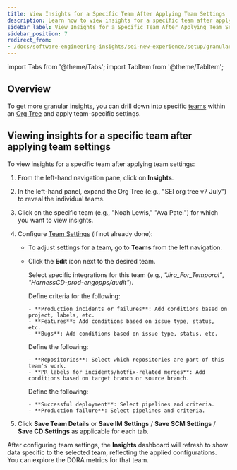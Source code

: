 ```yaml
---
title: View Insights for a Specific Team After Applying Team Settings
description: Learn how to view insights for a specific team after applying the team settings in SEI 2.0.
sidebar_label: View Insights for a Specific Team After Applying Team Settings
sidebar_position: 7
redirect_from:
- /docs/software-engineering-insights/sei-new-experience/setup/granular-insights
---
```


import Tabs from '@theme/Tabs';
import TabItem from '@theme/TabItem';

## Overview

To get more granular insights, you can drill down into specific [teams](../setup-teams) within an [Org Tree](../configure-integrations) and apply team-specific settings.

## Viewing insights for a specific team after applying team settings

To view insights for a specific team after applying team settings:

1. From the left-hand navigation pane, click on **Insights**.
1. In the left-hand panel, expand the Org Tree (e.g., "SEI org tree v7 July") to reveal the individual teams.
1. Click on the specific team (e.g., "Noah Lewis," "Ava Patel") for which you want to view insights.
1. Configure [Team Settings](../setup-teams) (if not already done):

   - To adjust settings for a team, go to **Teams** from the left navigation.
   - Click the **Edit** icon next to the desired team.

     <Tabs queryString="config-tab">
     <TabItem value="integrations" label="Integrations Tab">

     Select specific integrations for this team (e.g., _"Jira_For_Temporal"_, _"HarnessCD-prod-engopps/audit"_).

     </TabItem>

     <TabItem value="issues" label="Issue Management Tab">

     Define criteria for the following:

         - **Production incidents or failures**: Add conditions based on project, labels, etc.
         - **Features**: Add conditions based on issue type, status, etc.
         - **Bugs**: Add conditions based on issue type, status, etc.

     </TabItem>

     <TabItem value="scm" label="Source Code Management Tab">

     Define the following:

         - **Repositories**: Select which repositories are part of this team's work.
         - **PR labels for incidents/hotfix-related merges**: Add conditions based on target branch or source branch.

     </TabItem>

     <TabItem value="cd" label="CD Pipelines Tab">

     Define the following:

         - **Successful deployment**: Select pipelines and criteria.
         - **Production failure**: Select pipelines and criteria.

     </TabItem>
     </Tabs>

1. Click **Save Team Details** or **Save IM Settings** / **Save SCM Settings** / **Save CD Settings** as applicable for each tab.

After configuring team settings, the **Insights** dashboard will refresh to show data specific to the selected team, reflecting the applied configurations. You can explore the DORA metrics for that team.